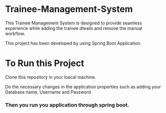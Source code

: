 # Trainee-Management-System

This Trainee Management System is designed to provide seamless experience while adding the trainee dteails and remove the manual workflow.

This project has been developed by using Spring Boot Application.

# To Run this Project
Clone this repository in your loacal machine.

Do the necessary changes in the application properties such as adding your Database name, Username and Password.

### Then you run you application through spring boot.
